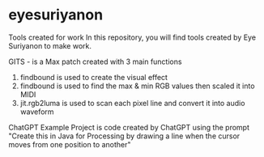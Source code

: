 # eyesuriyanon
Tools created for work
In this repository, you will find tools created by Eye Suriyanon to make work.

GITS - is a Max patch created with 3 main functions
1. findbound is used to create the visual effect 
2. findbound is used to find the max & min RGB values then scaled it into MIDI 
3. jit.rgb2luma is used to scan each pixel line and convert it into audio waveform

ChatGPT Example Project is code created by ChatGPT using the prompt
"Create this in Java for Processing by drawing a line when the cursor moves from one position to another"

